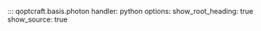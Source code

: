 ::: qoptcraft.basis.photon
	handler: python
	options:
		show_root_heading: true
		show_source: true
